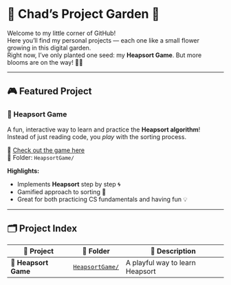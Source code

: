 # 🌸 Chad’s Project Garden 🌸

Welcome to my little corner of GitHub!  
Here you’ll find my personal projects — each one like a small flower growing in this digital garden.  
Right now, I’ve only planted one seed: my **Heapsort Game**. But more blooms are on the way! 🌱✨  

---

## 🎮 Featured Project

### 🏰 Heapsort Game
A fun, interactive way to learn and practice the **Heapsort algorithm**!  
Instead of just reading code, you *play* with the sorting process.

🔗 [Check out the game here](./HeapsortGame)  
📂 Folder: `HeapsortGame/`

**Highlights:**
- Implements **Heapsort** step by step 🌀
- Gamified approach to sorting 🎲
- Great for both practicing CS fundamentals and having fun 💡

---

## 🗂️ Project Index

| 🌟 Project | 📁 Folder | 📜 Description |
|------------|-----------|----------------|
| 🏰 **Heapsort Game** | [`HeapsortGame/`](./HeapsortGame) | A playful way to learn Heapsort |
